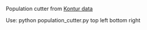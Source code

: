 Population cutter from [Kontur data](https://www.kontur.io/portfolio/population-dataset/)

Use: python population_cutter.py top left bottom right